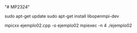 "# MP2324" 

sudo apt-get update
sudo apt-get install libopenmpi-dev

mpicxx ejemplo02.cpp -o ejemplo02
mpiexec -n 4 ./ejemplo02
